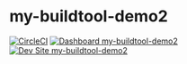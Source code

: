 # my-buildtool-demo2

[![CircleCI](https://circleci.com/gh/fusionx1/my-buildtool-demo2.svg?style=shield)](https://circleci.com/gh/fusionx1/my-buildtool-demo2)
[![Dashboard my-buildtool-demo2](https://img.shields.io/badge/dashboard-my_buildtool_demo2-yellow.svg)](https://dashboard.pantheon.io/sites/c94cce2a-c40f-42ac-a085-fc49add04f5b#dev/code)
[![Dev Site my-buildtool-demo2](https://img.shields.io/badge/site-my_buildtool_demo2-blue.svg)](http://dev-my-buildtool-demo2.pantheonsite.io/)